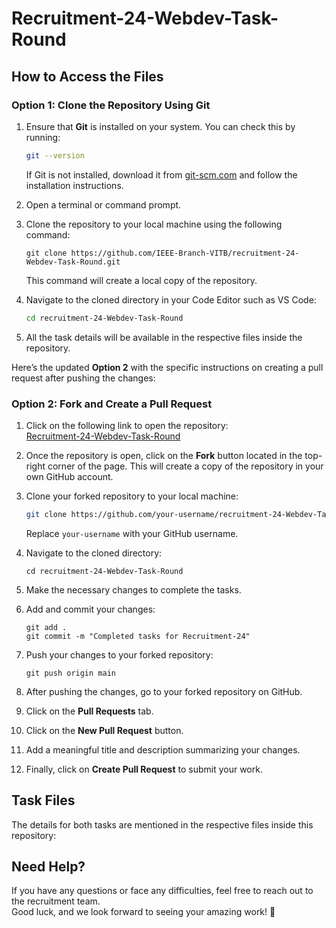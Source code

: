 # Recruitment-24-Webdev-Task-Round

## **How to Access the Files**  



### **Option 1: Clone the Repository Using Git**  

1. Ensure that **Git** is installed on your system. You can check this by running:  
   ```bash
   git --version
   ```  
   If Git is not installed, download it from [git-scm.com](https://git-scm.com/) and follow the installation instructions.  

2. Open a terminal or command prompt.  
3. Clone the repository to your local machine using the following command:  
   ```
   git clone https://github.com/IEEE-Branch-VITB/recruitment-24-Webdev-Task-Round.git
   ```  
   This command will create a local copy of the repository.  

4. Navigate to the cloned directory in your Code Editor such as VS Code:  
   ```bash
   cd recruitment-24-Webdev-Task-Round
   ```  
5. All the task details will be available in the respective files inside the repository.  

Here’s the updated **Option 2** with the specific instructions on creating a pull request after pushing the changes:  




### **Option 2: Fork and Create a Pull Request**  

1. Click on the following link to open the repository:  
   [Recruitment-24-Webdev-Task-Round](https://github.com/IEEE-Branch-VITB/recruitment-24-Webdev-Task-Round.git)  

2. Once the repository is open, click on the **Fork** button located in the top-right corner of the page. This will create a copy of the repository in your own GitHub account.  

3. Clone your forked repository to your local machine:  
   ```bash
   git clone https://github.com/your-username/recruitment-24-Webdev-Task-Round.git
   ```  
   Replace `your-username` with your GitHub username.  

4. Navigate to the cloned directory:  
   ```
   cd recruitment-24-Webdev-Task-Round
   ```  
5. Make the necessary changes to complete the tasks.  
6. Add and commit your changes:  
   ```
   git add .
   git commit -m "Completed tasks for Recruitment-24"
   ```  
7. Push your changes to your forked repository:  
   ```
   git push origin main
   ```  
8. After pushing the changes, go to your forked repository on GitHub.  
9. Click on the **Pull Requests** tab.  
10. Click on the **New Pull Request** button.  
11. Add a meaningful title and description summarizing your changes.  
12. Finally, click on **Create Pull Request** to submit your work.  

## **Task Files**
The details for both tasks are mentioned in the respective files inside this repository:


## **Need Help?**  
If you have any questions or face any difficulties, feel free to reach out to the recruitment team.  
Good luck, and we look forward to seeing your amazing work! 🚀  
